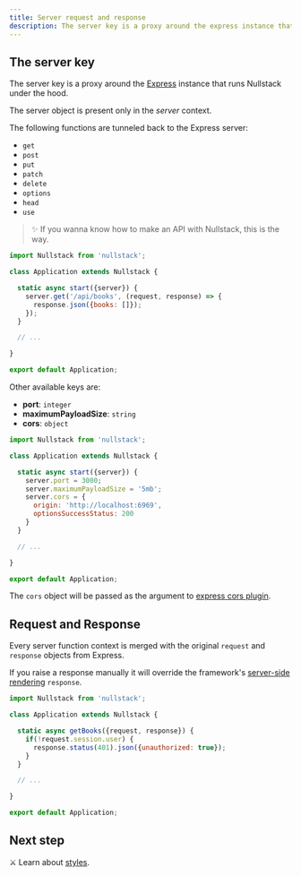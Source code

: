 ```yaml
---
title: Server request and response
description: The server key is a proxy around the express instance that runs Nullstack under the hood
---
```


## The server key

The server key is a proxy around the [Express](https://expressjs.com) instance that runs Nullstack under the hood.

The server object is present only in the *server* context.

The following functions are tunneled back to the Express server:

- `get`
- `post`
- `put`
- `patch`
- `delete`
- `options`
- `head`
- `use`

> ✨ If you wanna know how to make an API with Nullstack, this is the way.

```jsx
import Nullstack from 'nullstack';

class Application extends Nullstack {

  static async start({server}) {
    server.get('/api/books', (request, response) => {
      response.json({books: []});
    });
  }

  // ...

}

export default Application;
```

Other available keys are:

- **port**: `integer`
- **maximumPayloadSize**: `string`
- **cors**: `object`

```jsx
import Nullstack from 'nullstack';

class Application extends Nullstack {

  static async start({server}) {
    server.port = 3000;
    server.maximumPayloadSize = '5mb';
    server.cors = {
      origin: 'http://localhost:6969',
      optionsSuccessStatus: 200
    }
  }

  // ...

}

export default Application;
```

The `cors` object will be passed as the argument to [express cors plugin](https://expressjs.com/en/resources/middleware/cors.html).

## Request and Response

Every server function context is merged with the original `request` and `response` objects from Express.

If you raise a response manually it will override the framework's [server-side rendering](/server-side-rendering) `response`.

```jsx
import Nullstack from 'nullstack';

class Application extends Nullstack {

  static async getBooks({request, response}) {
    if(!request.session.user) {
      response.status(401).json({unauthorized: true});
    }
  }

  // ...

}

export default Application;
```

## Next step

⚔ Learn about [styles](/styles).